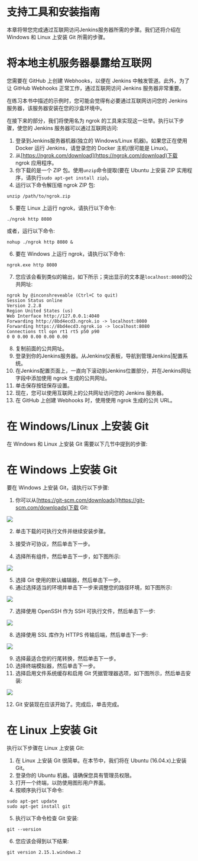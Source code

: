 # 支持工具和安装指南

本章将带您完成通过互联网访问Jenkins服务器所需的步骤。我们还将介绍在 Windows 和 Linux 上安装 Git 所需的步骤。

# 将本地主机服务器暴露给互联网

您需要在 GitHub 上创建 Webhooks，以便在 Jenkins 中触发管道。此外，为了让 GitHub Webhooks 正常工作，通过互联网访问 Jenkins 服务器非常重要。

在练习本书中描述的示例时，您可能会觉得有必要通过互联网访问您的 Jenkins 服务器，该服务器安装在您的沙盒环境中。

在接下来的部分，我们将使用名为 ngrok 的工具来实现这一壮举。执行以下步骤，使您的 Jenkins 服务器可以通过互联网访问:

1.  登录到Jenkins服务器机器(独立的 Windows/Linux 机器)。如果您正在使用 Docker 运行 Jenkins，请登录您的 Docker 主机(很可能是 Linux)。
2.  从[https://ngrok.com/download](https://ngrok.com/download)下载 ngrok 应用程序。
3.  你下载的是一个 ZIP 包。使用`unzip`命令提取(要在 Ubuntu 上安装 ZIP 实用程序，请执行`sudo apt-get install zip`)。
4.  运行以下命令解压缩 ngrok ZIP 包:

```
unzip /path/to/ngrok.zip 
```

5.  要在 Linux 上运行 ngrok，请执行以下命令:

```
./ngrok http 8080
```

或者，运行以下命令:

```
nohup ./ngrok http 8080 & 
```

6.  要在 Windows 上运行 ngrok，请执行以下命令:

```
ngrok.exe http 8080 
```

7.  您应该会看到类似的输出，如下所示；突出显示的文本是`localhost:8080`的公共网址:

```
ngrok by @inconshreveable (Ctrl+C to quit)
Session Status online
Version 2.2.8
Region United States (us)
Web Interface http://127.0.0.1:4040
Forwarding http://8bd4ecd3.ngrok.io -> localhost:8080
Forwarding https://8bd4ecd3.ngrok.io -> localhost:8080
Connections ttl opn rt1 rt5 p50 p90
0 0 0.00 0.00 0.00 0.00
```

8.  复制前面的公共网址。
9.  登录到你的Jenkins服务器。从Jenkins仪表板，导航到管理Jenkins|配置系统。
10.  在Jenkins配置页面上，一直向下滚动到Jenkins位置部分，并在Jenkins网址字段中添加使用 ngrok 生成的公共网址。
11.  单击保存按钮保存设置。
12.  现在，您可以使用互联网上的公共网址访问您的 Jenkins 服务器。
13.  在 GitHub 上创建 Webhooks 时，使用使用 ngrok 生成的公共 URL。

# 在 Windows/Linux 上安装 Git

在 Windows 和 Linux 上安装 Git 需要以下几节中提到的步骤:

# 在 Windows 上安装 Git

要在 Windows 上安装 Git，请执行以下步骤:

1.  你可以从[https://git-scm.com/downloads](https://git-scm.com/downloads)下载 Git:

![](img/543e7ac9-a837-45f2-82aa-1033ba4c90f3.png)

2.  单击下载的可执行文件并继续安装步骤。
3.  接受许可协议，然后单击下一步。

4.  选择所有组件，然后单击下一步，如下图所示:

![](img/70a2cfcc-7a3c-4f85-b438-19758ffc344a.png)

5.  选择 Git 使用的默认编辑器，然后单击下一步。
6.  通过选择适当的环境并单击下一步来调整您的路径环境，如下图所示:

![](img/7e00da7d-1594-45c3-a4c8-b5dcc47d36db.png)

7.  选择使用 OpenSSH 作为 SSH 可执行文件，然后单击下一步:

![](img/a91a9b4f-ab79-4d6e-8dcf-6753a1aa2abf.png)

8.  选择使用 SSL 库作为 HTTPS 传输后端，然后单击下一步:

![](img/b2feda19-1af0-4cd0-914a-e946f6530d95.png)

9.  选择最适合您的行尾转换，然后单击下一步。
10.  选择终端模拟器，然后单击下一步。
11.  选择启用文件系统缓存和启用 Git 凭据管理器选项，如下图所示，然后单击安装:

![](img/7893ad9f-9cf8-46ab-9c90-627ab0fe920f.png)

12.  Git 安装现在应该开始了。完成后，单击完成。

# 在 Linux 上安装 Git

执行以下步骤在 Linux 上安装 Git:

1.  在 Linux 上安装 Git 很简单。在本节中，我们将在 Ubuntu (16.04.x)上安装 Git。
2.  登录你的 Ubuntu 机器。请确保您具有管理员权限。
3.  打开一个终端，以防使用图形用户界面。
4.  按顺序执行以下命令:

```
sudo apt-get update 
sudo apt-get install git
```

5.  执行以下命令检查 Git 安装:

```
git --version
```

6.  您应该会得到以下结果:

```
git version 2.15.1.windows.2
```